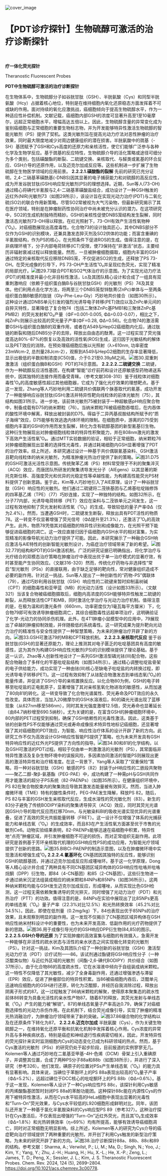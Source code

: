 ﻿![cover_image](https://mmbiz.qpic.cn/mmbiz_jpg/wzBk7nZmzgr1WXjTktOVvNC9rplNR1kjfLD2S6RAviaBGcqlNmkicE6R4PYT1KEvxjfcozrUws8OIBRmUyxHg7Gw/0?wx_fmt=jpeg) 

#  【PDT诊疗探针】生物硫醇可激活的治疗诊断探针 
 


‍
‍

**疗一体化荧光探针**

Theranostic Fluorescent Probes

**PDT中生物硫醇可激活的治疗诊断探针**

在生物体系中，生物硫醇分子如谷胱甘肽（GSH）、半胱氨酸（Cys）和同型半胱氨酸（Hcy）占据着核心地位，特别是在维持细胞内氧化还原稳态方面发挥着不可或缺的作用。面对持续的氧化应激挑战，癌细胞倾向于提高生物硫醇水平，作为一种适应性补偿机制。文献记载，癌细胞内部GSH的浓度可显著升高至1至10毫摩尔，远超正常细胞水平，增幅高达五倍以上。因此，生物硫醇含量的异常变化成为鉴别癌细胞与正常细胞的重要生物标志物，并为开发能够特异性激活生物硫醇的智能光敏剂（PS）提供了契机。这类光敏剂旨在提高光动力疗法对恶性肿瘤的治疗效果，同时最大限度地减少对周边健康组织的潜在损害。半胱氨酸中的巯基（-SH）基团赋予了GSH和Cys高度的还原力和亲核活性，使它们能够广泛参与各种化学及生物学反应。基于巯基的反应特性，生物硫醇介导的活化策略或途径可细分为多个类别，包括磺酸酯的断裂、二硫键交换、亲核取代、与醛类或氰基的环合反应、GSH介导的还原作用，以及迈克尔加成反应等。这些机制进一步扩展了生物硫醇在生物医学领域的应用前景。
**2.2.2.1.磺酸酯的裂解**
先前的研究已充分证明，2,4-二硝基苯磺酰基(-DNBS)因其显著的电子捕获能力和对硫醇的高反应性，成为开发谷胱甘肽(GSH)响应型光敏剂(PS)的理想选择。近期，Sun等人(73-OH)通过精心将碘代半氰胺与2,4-二硝基苯磺酸盐结合，成功设计了一种GSH触发的近红外(NIR)光敏剂73（如图29所示），该设计旨在实现光动力治疗(PDT)与二氧化硫(SO2)的联合作用新策略。尽管SO2常被视为大气污染物，但最新研究揭示了其在医疗领域，特别是在肿瘤耐药性协同治疗中尚未被充分认识的潜力。在这项研究中，SO2的生成机制独特而精妙。GSH的亲核性促使DNBS笼结构发生裂解，同时激活态光敏剂73-OH得以释放。在红光照射下，73-OH有效产生活性氧物种(¹O₂)，对癌细胞展现出高度毒性。化合物73的设计独具匠心，其中DNBS部分不仅作为GSH的识别模块，还兼具激发态猝灭剂及SO2供体的功能；而富含重碘的半氰胺结构，作为PS的核心，在光照条件下促进ROS的生成。值得注意的是，在非病理环境下，分子内部电荷转移(ICT)受限，使73保持在“非激活”状态，主要经历非辐射衰减过程以释放能量。然而，一旦被肿瘤细胞摄取，细胞内丰富的GSH通过特定的亲核取代反应移除DNBS笼，不仅促进SO2的生成，还释放了PS 73-OH。在荧光成像的引导下，PS 73-OH产生活性¹O₂并呈现红色荧光，实现了精准的局部光疗。![](../asset/2024-06-03_766cdca6aabce7a17d5c89b5bce68d8f_0.png)图29.73联合PDT和SO2气体治疗的示意图。为了实现光动力疗法(PDT)的精准度并最小化非目标性激活，Lo及其团队精心设计和合成了一组具有双重刺激响应（依赖于组织蛋白酶B与谷胱甘肽GSH）的光敏剂（PS）74及其变体。他们利用点击化学方法，将两至三个DNBS笼型锌酞菁(ZnPc)单体与一至两条组织蛋白酶B敏感的肽链（Gly-Phe-Leu-Gly）巧妙地共价接合（如图30所示）。这种设计通过DNBS单元引发的强烈光诱导电子转移(PET)效应以及ZnPc单元间的自猝灭特性，显著降低了复合物74（包括二聚体ZnPc基PMB1和三聚体ZnPc基PMB2）的荧光发射和¹O₂产量（ΦF=0.001-0.005, ΦΔ=0.03-0.07），相比之下，纯ZnPc则展示出较高的荧光量子产率(ΦF=0.28, ΦΔ=0.56)。化合物74的激活需要GSH与组织蛋白酶B的双重作用，或者在A549与HepG2癌细胞内化后，通过肽链的断裂和随后DNBS分子的去除，释放出自由态的酞菁。这一过程实现了荧光强度高达80%-87%的恢复以及高效的活性氧(ROS)生成，这归因于光敏结构的解体以及PET效应的消除。在预处理癌细胞后施以光照射（λ&gt;610nm, 功率密度23mWcm-2, 总剂量28Jcm-2），观察到A549与HepG2细胞的生存率显著降低，显示出极低的半数抑制浓度(IC50)值，介于0.21至0.39μM之间。![](../asset/2024-06-03_98db0fba4f02a7219f9c7c52bb9f1eee_1.png)图30.双重刺激激活（组织蛋白酶B和GSH）PDT的74示意图。
**2.2.2.2.二硫键交换**
二硫键，作为一种硫醇反应活性基团，在构建“智能”诊疗前药和设计还原敏感型药物递送系统中，因其独特的连接作用而备受青睐。（参考文献308-310）鉴于线粒体对细胞毒性¹O₂的高度敏感性超过其他细胞器，它成为了强化光疗效果的理想靶点。基于这一发现，Zhang等人巧妙地利用二硫键共价偶联两个脒基取代的氰基，成功开发了一种能够响应谷胱甘肽(GSH)激活并特异性靶向线粒体的前体光敏剂（75），其结构如图31所示。进一步地，该前体光敏剂75被封装于一种超敏感pH响应聚合物中，制备成载有D75的纳米颗粒（76）。当纳米颗粒76被癌细胞吞噬后，在内吞体的酸性环境中解离，释放出被封装的D75。得益于二异丙基叔胺结构所赋予的“质子海绵”效应，D75能够有效逃逸内体环境的限制。在细胞质中，游离的D75受到细胞内丰富的GSH的作用而发生裂解，转化为含有硫醇基团的新型氰基衍生物。这种衍生物展现出对肿瘤细胞线粒体的特异性积聚能力，并在808nm激光的激发下高效产生活性氧¹O₂。通过MTT实验数据的验证，相较于正常细胞，纳米颗粒76对肿瘤细胞展现出显著的选择性光毒性，并通过耗竭细胞内GSH显著增强了PDT的治疗效率。综上所述，本研究通过设计一种基于共价偶联氰基染料、GSH激活且靶向线粒体的纳米光敏剂，为精准肿瘤光热治疗提供了新的策略。![](../asset/2024-06-03_54e1a5f4d208046753d8842d317f8704_2.png)图31.D75的GSH可激活光活性示意图。传统聚苯乙烯（PS）材料常受限于不利的聚集淬灭（ACQ）效应，而唐团队所研发的聚集诱导发光分子（AIEgens）以其显著的斯托克斯位移、高强度荧光和优异的光稳定性等卓越性能，为构建高性能荧光PS材料提供了创新思路。鉴于此，Kim等人巧妙地引入了AIE原理，设计了一种谷胱甘肽（GSH）响应性的光敏剂。他们通过二硫键将二茂铁基团与乙烯基吡啶鎓修饰的四苯基乙烯（TPE）（77）巧妙连接，实现了一种独特的结构。如图32所示，在分子77内部，光诱导电荷转移（PET）效应在染料与二茂铁单元之间发生，这一过程有效地抑制了荧光发射和活性氧（¹O₂）的生成，导致较低的量子产率ΦΔ（仅为2.4%）。然而，当遭遇GSH时，二硫键发生断裂，释放出具有PDT活性的物质78。这一转变不仅显著增强了荧光信号（ΦΔ提升至21.3%），还激活了¹O₂的高效产生。此外，物质78凭借其对癌细胞的特异性识别和成像能力，在光照干预下能够促进癌细胞的凋亡。这一效应直接归因于癌细胞内GSH水平的相对富集，为实现精准的影像导航光动力治疗提供了可能。因此，本研究展示了一种融合GSH响应激活与AIE特性的创新智能光敏剂设计，为癌症治疗领域带来了新的希望。![](../asset/2024-06-03_6b52d643f203223b24a1efbe36c541bc_3.png)图32.77的结构和PDT的GSH激活机制。广泛的研究证据已明确指出，将化学治疗与光疗结合的双模态治疗策略在肿瘤治疗中表现出优于单一治疗模式的显著疗效，有时甚至能产生协同效应。（文献316-320）然而，传统化疗药物与非选择性“常启”型光敏剂（PSs）的直接联用，由于缺乏足够的靶向性，常对健康组织造成不必要的副作用。针对这一挑战，Sun等人提出了一种创新性的“药物-PS”偶联体（79），通过巧妙利用谷胱甘肽（GSH）响应性的二硫键来暂时抑制喜树碱（CPT）的细胞毒性和亚甲蓝（MB）的光动力活性（设计如图33所示）。（文献321）当该复合物被癌细胞摄取后，细胞内高浓度的GSH能够特异性触发二硫键的断裂，从而释放活性CPT和MB，同时激活化学治疗与光动力治疗机制。值得注意的是，在极为温和的激光条件（660nm，功率密度仅为1毫瓦每平方厘米）下，化合物79即可有效诱导肿瘤细胞凋亡，其综合细胞毒性远超单项治疗，这明确验证了化学-光动力的协同杀伤机理。此外，在4T1肿瘤小鼠模型中的应用中，79展现出了卓越的肿瘤抑制效能，并伴随极低的系统毒性。这一研究成果为提升靶向光动力治疗的精准性与安全性提供了一种智慧策略，为未来的肿瘤治疗开辟了新的方向。![](../asset/2024-06-03_a3cdfe99c54ea8f2acc492043129a491_4.png)图33.GSH可激活79的MB和CPT释放机制。
**2.2.2.3.亲核取代反应**
鉴于谷胱甘肽(GSH)的显著还原能力，理论上推测其对电子匮乏的吡啶基团具有高度的敏感性，这为其作为构建GSH响应性光敏剂(PS)的识别模块提供了理论基础。基于这一认识，Zhao等人创新性地设计了一系列GSH激活型磷光铱(III)配合物，这些配合物融合了多样化的苄基吡啶盐结构（如图34所示）。通过精心调整吡啶盐骨架的电子供给能力，成功实现了一种由铱(III)核心至缺电子吡啶盐的内转换过程，即光诱导电子转移(PET)。这一过程有效抑制了从铱配合物激发态到单线态氧(¹O₂)的能量传递，并促进了GSH介导的亲核置换反应。以化合物80为例，GSH的电子转移至吡啶盐的正电氮原子，显著增强了其对亲核氢氧化物进攻的敏感性，从而加速了80向81的转化。这一转变导致了化合物光谱属性、荧光寿命及PDT效应的永久性改变。具体而言，当加入20微摩尔的GSH水溶液后，80的磷光光谱出现了蓝移现象（从627nm移至586nm），同时其发光强度激增12.5倍，荧光寿命也显著延长（由84.7纳秒增至690.5纳秒）。尤为关键的是，在富含GSH的肿瘤细胞环境中，80内部的PET过程受到抑制，确保了GSH依赖性的光毒性激活。因此，这类基于铱的创新性PS不仅能够通过荧光或寿命成像技术特异性地标记癌细胞，还显著增强了其对癌细胞的PDT效应，为智能、响应性治疗体系的设计开辟了新的方向。此研究工作不仅为高效设计GSH响应性智能PS提供了策略，也为未来开发具有GSH特异响应性的近红外光PS提供了方向性的指导。![](../asset/2024-06-03_abfea46a1a4e418bb8159d4d85bfb41a_5.png)图34.80和81的化学结构，以及GSH可激活的PDT过程。相较于仅由单一刺激激活的光敏剂（PS），其常面临非特异性激活及复杂生物环境中的误报风险，多因素协同激活的智能PS则展现出更高的激活特异性和治疗精准度。在这一背景下，Yang等人采取了“双重保险”策略，将一种对谷胱甘肽（GSH）敏感的PS（82）封装于pH响应性的二嵌段共聚物——聚乙二醇-聚β-氨基酯（PEG-PAE）中，成功构建了一种需pH与GSH共同作用才能激活的超分子PS系统（82-PAENPs）（如图35所示）。在健康组织环境中，PS 82在聚合物胶束内的聚集效应导致其激发态能量被有效猝灭。然而，当进入肿瘤微环境（TME）特有的酸性条件时，PEG-PAE发生降解，释放PS 82。随后，PS 82与丰富的GSH发生亲核取代反应，生成水溶性的荧光敏化剂（83）。新生的83分子避免了传统BODIPY染料的聚集诱导猝灭（ACQ）效应，同时其荧光光谱因GSH介导的取代反应而红移70nm，与光敏染料BI的吸收光谱实现优异的光谱重叠，促进了高效的荧光共振能量转移（FRET）。这一设计不仅增强了体系的光捕获能力和单线态氧（¹O₂）的生成效率，而且83在产生活性氧方面甚至优于市售的光敏剂Ce6。动物实验结果表明，82-PAENPs能够迅速在癌细胞中积累，特异性地“点亮”肿瘤区域，并引发肿瘤细胞不可逆的损伤，而对正常组织无副作用。此项研究是首例基于芳环亲核取代机理的GSH响应性PS的成功应用，为智能光疗领域提供了创新的思路。![](../asset/2024-06-03_c8ec844c056612ad7d2316553f149082_6.png)图35.BIBCl-PAENP的制造示意图，以及在肿瘤微环境中实现激活和增强生成¹O₂
**2.2.2.4.氰基环化**
CN基团因其独特的反应性，能够识别GSH的硫醇基团，并通过迈克尔加成反应形成噻唑环。基于这一化学原理，Dong等人精心设计并合成了两种具有不同CN基团区域异构体的GSH响应性吡咯并吡咯烷酮（DPP）衍生物，即84（4-CN基团）和85（2-CN基团）。这些衍生物进一步通过纳米沉淀法组装成相应的纳米颗粒84NPs和85NPs（如图36所示）。这两种纳米颗粒均能与GSH发生迈克尔加成反应，形成噻唑，从而实现比色GSH检测，这一过程无需依赖聚集诱导的荧光猝灭，同时增强了光动力治疗（PDT）和光热治疗（PTT）的功效。值得注意的是，84NPs在实验中展现出了比85NPs更高的单线态氧（¹O₂）量子产率（22.3%对比12.5%）和光热转换效率（45.2%对比34.5%）。因此，即使在低剂量（0.2mg/kg）下，84也表现出优于85NPs的治疗效果，且未观察到明显的副作用。这一发现不仅揭示了CN基团区域异构体在GSH响应性纳米材料设计中的重要性，也为未来开发高效、低副作用的光疗药物提供了新的思路。![](../asset/2024-06-03_efc6caa6be754555999ec152e0db1c5a_7.png)图36.用于成像引导光疗的GSH响应DPP衍生物(84,85)的图示。
**2.2.2.5.GSH介导的还原**
为了实现肿瘤的高效富集与细胞的有效摄入，急需开发一种能够在非活性的疏水状态与活性的亲水状态之间实现极化转变的光敏剂（PS）。针对这一挑战，Kim及其团队介绍了一种创新的谷胱甘肽（GSH）激活型光动力疗法（PDT）诊疗试剂——86。该试剂通过酯键将GSH响应性分子（一种泛醌类似物）与近红外区域的光敏剂（间酯-2,6-碘代BODIPY）共价结合（如图37所示）。由于化合物86的高度疏水性，它在水溶液中倾向于自组装成纳米颗粒。这一特性不仅降低了其光敏性，减少了全身毒副作用，还通过增强渗透与滞留（EPR）效应，促进了肿瘤部位的特异性积累。当86被癌细胞内吞后，泛醌单元迅速响应细胞内的GSH进行还原，转化为泛醌醇，并经历自我消除过程，释放出阴离子形式的87。这一过程触发了86纳米颗粒的解聚，使得原本聚集态的疏水性前体86转变为具备光活性的亲水性产物87。随着87的释放，其荧光发射与单线态氧（¹O₂）产生的能力被“解锁”。87的单线态氧量子产率高达0.79，确保了对癌细胞选择性的光动力杀伤作用。在此机制下，结合荧光成像引导，实现了肿瘤的精准光热消融治疗，为肿瘤治疗领域带来了新的突破。![](../asset/2024-06-03_10ac9d0125e4fcac540507850b9850cd_8.png)图37.86缀合物的化学结构以及在还原条件下转化为87。
**2.2.2.6.迈克尔加成**
半胱氨酸（Cys），作为关键生物硫醇之一，在维持氧化还原平衡和抗氧化机制中发挥着核心作用。Cys浓度的异常升高与多种疾病状态，特别是癌症和神经退行性疾病密切相关。因此，开发特异性的荧光探针来实时监测细胞内Cys的动态变化已成为科研领域的热点。然而，基于Cys激活的光敏剂（PSs）的研究仍处于起步阶段，目前报道的实例寥寥无几。Kolemen等人通过巧妙地在二氰基亚甲基-4H-色烯（DCM）骨架上引入重碘原子，并调整其位置，合成了两种PS分子88a和88b（如图38所示），并进行了深入研究（参考326）。他们发现，碘原子的位置对PSs产生单线态氧（¹O₂）的能力具有显著影响。具体来说，当碘位于苯酚环上的PS 88a表现出较高的¹O₂量子产率（ΦΔ=5.2%），远超过碘位于DCC核心的吡啶酮环上的PS 88b（ΦΔ=0.6%）。基于这一发现，Kolemen等人设计了一种Cys响应性PS 88c，该探针利用Cys敏感的丙烯酸酯基团暂时封闭PS 88a的苯酚功能团。这种探针88c能在内源性Cys的作用下被特异性激活，从而在Cys水平较高的HeLa细胞中表现出显著的光毒性和“Turn-On”荧光效果，与Cys水平较低的L920细胞形成鲜明对比。同年，该团队还开发了一种基于氯化半氰胺染料的Cys响应型PS 89（参考327）。这种治疗探针在Cys激活后，不仅表现出增强的“Turn-On”近红外荧光，而且其¹O₂生成效率（ΦΔ=1.8%）和光热转换效率（η=69%）均有所提高，能够有效诱导癌细胞凋亡，同时对正常细胞无明显影响。综上所述，Kolemen等人的研究为Cys介导的癌症靶向治疗领域提供了两种重要的光敏剂，并开创了利用Cys触发的新型治疗策略，为未来的研究开辟了新的方向。![](../asset/2024-06-03_517c29cbb21dd09204adba27977fa982_9.png)图38.治疗诊断探针88a、88b、88c和89的结构。参考文献：Sharma, A.; Verwilst, P.; Li, M.; Ma, D.; Singh, N.; Yoo, J.; Kim, Y.; Yang, Y.; Zhu, J.-H.; Huang, H.; Hu, X.-L.; He, X.-P.; Zeng, L.; James, T. D.; Peng, X.; Sessler, J. L.; Kim, J. S. Theranostic Fluorescent Probes. Chem. Rev. 2024, 124 (5), 2699–2804. https://doi.org/10.1021/acs.chemrev.3c00778.